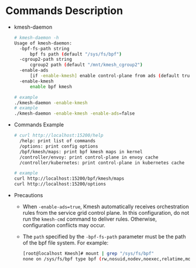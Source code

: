 # Commands Description

- kmesh-daemon

  ```sh
  # kmesh-daemon -h
  Usage of kmesh-daemon:
    -bpf-fs-path string
      	bpf fs path (default "/sys/fs/bpf")
    -cgroup2-path string
      	cgroup2 path (default "/mnt/kmesh_cgroup2")
    -enable-ads
      	[if -enable-kmesh] enable control-plane from ads (default true)
    -enable-kmesh
      	enable bpf kmesh
  
  # example
  ./kmesh-daemon -enable-kmesh
  # example
  ./kmesh-daemon -enable-kmesh -enable-ads=false
  ```

- Commands Example

  ```sh
  # curl http://localhost:15200/help
  	/help: print list of commands
  	/options: print config options
  	/bpf/kmesh/maps: print bpf kmesh maps in kernel
  	/controller/envoy: print control-plane in envoy cache
  	/controller/kubernetes: print control-plane in kubernetes cache
  
  # example
  curl http://localhost:15200/bpf/kmesh/maps
  curl http://localhost:15200/options
  ```

- Precautions

  - When `-enable-ads=true`, Kmesh automatically receives orchestration rules from the service grid control plane. In this configuration, do not run the `kmesh-cmd` command to deliver rules. Otherwise, configuration conflicts may occur.

  - The `path` specified by the `-bpf-fs-path` parameter must be the path of the bpf file system. For example:

    ```sh
    [root@localhost Kmesh]# mount | grep "/sys/fs/bpf"
    none on /sys/fs/bpf type bpf (rw,nosuid,nodev,noexec,relatime,mode=700)
    ```
